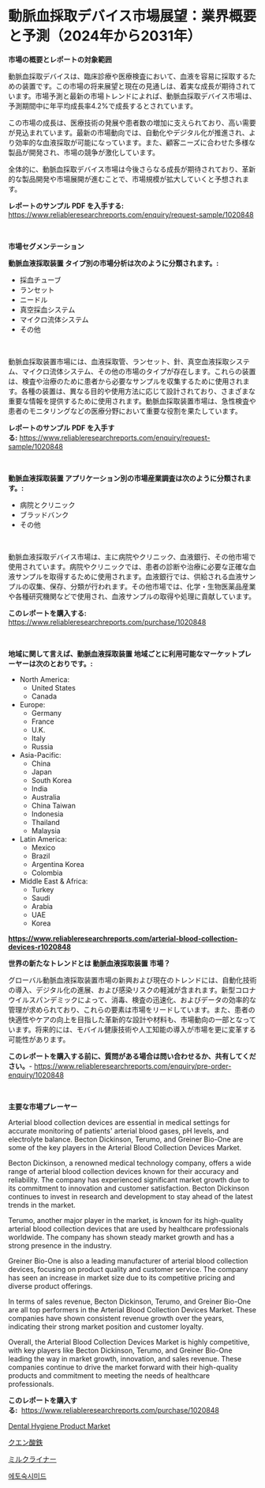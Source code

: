 <p><h1>動脈血採取デバイス市場展望：業界概要と予測（2024年から2031年）</h1></p><p><strong>市場の概要とレポートの対象範囲</strong></p>
<p><p>動脈血採取デバイスは、臨床診療や医療検査において、血液を容易に採取するための装置です。この市場の将来展望と現在の見通しは、着実な成長が期待されています。市場予測と最新の市場トレンドによれば、動脈血採取デバイス市場は、予測期間中に年平均成長率4.2%で成長するとされています。</p><p>この市場の成長は、医療技術の発展や患者数の増加に支えられており、高い需要が見込まれています。最新の市場動向では、自動化やデジタル化が推進され、より効率的な血液採取が可能になっています。また、顧客ニーズに合わせた多様な製品が開発され、市場の競争が激化しています。</p><p>全体的に、動脈血採取デバイス市場は今後さらなる成長が期待されており、革新的な製品開発や市場展開が進むことで、市場規模が拡大していくと予想されます。</p></p>
<p><strong>レポートのサンプル PDF を入手する:</strong> <a href="https://www.reliableresearchreports.com/enquiry/request-sample/1020848">https://www.reliableresearchreports.com/enquiry/request-sample/1020848</a></p>
<p>&nbsp;</p>
<p><strong>市場セグメンテーション</strong></p>
<p><strong>動脈血液採取装置 タイプ別の市場分析は次のように分類されます。:</strong></p>
<p><ul><li>採血チューブ</li><li>ランセット</li><li>ニードル</li><li>真空採血システム</li><li>マイクロ流体システム</li><li>その他</li></ul></p>
<p>&nbsp;</p>
<p><p>動脈血採取装置市場には、血液採取管、ランセット、針、真空血液採取システム、マイクロ流体システム、その他の市場のタイプが存在します。これらの装置は、検査や治療のために患者から必要なサンプルを収集するために使用されます。各種の装置は、異なる目的や使用方法に応じて設計されており、さまざまな重要な情報を提供するために使用されます。動脈血採取装置市場は、急性検査や患者のモニタリングなどの医療分野において重要な役割を果たしています。</p></p>
<p><strong>レポートのサンプル PDF を入手する:</strong>&nbsp;<a href="https://www.reliableresearchreports.com/enquiry/request-sample/1020848">https://www.reliableresearchreports.com/enquiry/request-sample/1020848</a></p>
<p>&nbsp;</p>
<p><strong> 動脈血液採取装置 アプリケーション別の市場産業調査は次のように分類されます。:</strong></p>
<p><ul><li>病院とクリニック</li><li>ブラッドバンク</li><li>その他</li></ul></p>
<p>&nbsp;</p>
<p><p>動脈血液採取デバイス市場は、主に病院やクリニック、血液銀行、その他市場で使用されています。病院やクリニックでは、患者の診断や治療に必要な正確な血液サンプルを取得するために使用されます。血液銀行では、供給される血液サンプルの収集、保存、分類が行われます。その他市場では、化学・生物医薬品産業や各種研究機関などで使用され、血液サンプルの取得や処理に貢献しています。</p></p>
<p><strong>このレポートを購入する:</strong>&nbsp; <a href="https://www.reliableresearchreports.com/purchase/1020848">https://www.reliableresearchreports.com/purchase/1020848</a></p>
<p>&nbsp;</p>
<p><strong>地域に関して言えば、動脈血液採取装置 地域ごとに利用可能なマーケットプレーヤーは次のとおりです。:</strong></p>
<p><ul>
    <li>
        North America:
        <ul>
            <li>United States</li>
            <li>Canada</li>
        </ul>
    </li>
    <li>
        Europe:
        <ul>
            <li>Germany</li>
            <li>France</li>
            <li>U.K.</li>
            <li>Italy</li>
            <li>Russia</li>
        </ul>
    </li>
    <li>
        Asia-Pacific:
        <ul>
            <li>China</li>
            <li>Japan</li>
            <li>South Korea</li>
            <li>India</li>
            <li>Australia</li>
            <li>China Taiwan</li>
            <li>Indonesia</li>
            <li>Thailand</li>
            <li>Malaysia</li>
        </ul>
    </li>
    <li>
        Latin America:
        <ul>
            <li>Mexico</li>
            <li>Brazil</li>
            <li>Argentina Korea</li>
            <li>Colombia</li>
        </ul>
    </li>
    <li>
        Middle East & Africa:
        <ul>
            <li>Turkey</li>
            <li>Saudi</li>
            <li>Arabia</li>
            <li>UAE</li>
            <li>Korea</li>
        </ul>
    </li>
    </ul></p>
<p><strong><a href="https://www.reliableresearchreports.com/arterial-blood-collection-devices-r1020848">https://www.reliableresearchreports.com/arterial-blood-collection-devices-r1020848</a></strong>&nbsp;</p>
<p><strong>世界の新たなトレンドとは 動脈血液採取装置 市場？</strong></p>
<p><p>グローバル動脈血液採取装置市場の新興および現在のトレンドには、自動化技術の導入、デジタル化の進展、および感染リスクの軽減が含まれます。新型コロナウイルスパンデミックによって、消毒、検査の迅速化、およびデータの効率的な管理が求められており、これらの要素は市場をリードしています。また、患者の快適性やケアの向上を目指した革新的な設計や材料も、市場動向の一部となっています。将来的には、モバイル健康技術や人工知能の導入が市場を更に変革する可能性があります。</p></p>
<p><strong>このレポートを購入する前に、質問がある場合は問い合わせるか、共有してください。</strong>- <a href="https://www.reliableresearchreports.com/enquiry/pre-order-enquiry/1020848">https://www.reliableresearchreports.com/enquiry/pre-order-enquiry/1020848</a></p>
<p>&nbsp;</p>
<p><strong>主要な市場プレーヤー</strong></p>
<p><p>Arterial blood collection devices are essential in medical settings for accurate monitoring of patients' arterial blood gases, pH levels, and electrolyte balance. Becton Dickinson, Terumo, and Greiner Bio-One are some of the key players in the Arterial Blood Collection Devices Market.</p><p>Becton Dickinson, a renowned medical technology company, offers a wide range of arterial blood collection devices known for their accuracy and reliability. The company has experienced significant market growth due to its commitment to innovation and customer satisfaction. Becton Dickinson continues to invest in research and development to stay ahead of the latest trends in the market.</p><p>Terumo, another major player in the market, is known for its high-quality arterial blood collection devices that are used by healthcare professionals worldwide. The company has shown steady market growth and has a strong presence in the industry.</p><p>Greiner Bio-One is also a leading manufacturer of arterial blood collection devices, focusing on product quality and customer service. The company has seen an increase in market size due to its competitive pricing and diverse product offerings.</p><p>In terms of sales revenue, Becton Dickinson, Terumo, and Greiner Bio-One are all top performers in the Arterial Blood Collection Devices Market. These companies have shown consistent revenue growth over the years, indicating their strong market position and customer loyalty.</p><p>Overall, the Arterial Blood Collection Devices Market is highly competitive, with key players like Becton Dickinson, Terumo, and Greiner Bio-One leading the way in market growth, innovation, and sales revenue. These companies continue to drive the market forward with their high-quality products and commitment to meeting the needs of healthcare professionals.</p></p>
<p><strong>このレポートを購入する:</strong>&nbsp;&nbsp;<a href="https://www.reliableresearchreports.com/purchase/1020848">https://www.reliableresearchreports.com/purchase/1020848</a></p>
<p><p><a href="https://github.com/YashRP12/Market-Research-Report-List-4/blob/main/dental-hygiene-product-market.md">Dental Hygiene Product Market</a></p><p><a href="https://medium.com/@jonathanstephens626/%E3%83%95%E3%82%A7%E3%83%AA%E3%83%83%E3%82%AF%E3%82%B7%E3%83%88%E3%83%AC%E3%83%BC%E3%83%88%E5%B8%82%E5%A0%B4%E8%A6%8F%E6%A8%A1%E3%81%A8%E5%B8%82%E5%A0%B4%E5%8B%95%E5%90%91-%E5%AE%8C%E5%85%A8%E3%81%AA%E6%A5%AD%E7%95%8C%E6%A6%82%E8%A6%81-2024%E5%B9%B4%E3%81%8B%E3%82%892031%E5%B9%B4%E3%81%BE%E3%81%A7-0073a4e400ad">クエン酸鉄</a></p><p><a href="https://medium.com/@brendancole1992/%E3%83%9F%E3%83%AB%E3%82%AD%E3%83%B3%E3%82%B0%E3%83%A9%E3%82%A4%E3%83%8A%E3%83%BC%E3%83%9E%E3%83%BC%E3%82%B1%E3%83%83%E3%83%88-%E7%A8%AE%E9%A1%9E-%E3%82%A2%E3%83%97%E3%83%AA%E3%82%B1%E3%83%BC%E3%82%B7%E3%83%A7%E3%83%B3-%E3%81%8A%E3%82%88%E3%81%B3%E5%9C%B0%E7%90%86%E3%81%AB%E3%82%88%E3%82%8B%E5%8C%85%E6%8B%AC%E7%9A%84%E8%A9%95%E4%BE%A1-75143acf58d4">ミルクライナー</a></p><p><a href="https://medium.com/@anitabeatty2023_43986/%EC%97%90%ED%86%A0%EC%88%98%ED%82%A4%EB%AF%B8%EB%93%9C-%EC%8B%9C%EC%9E%A5-%EA%B7%9C%EB%AA%A8-cagr-%ED%8A%B8%EB%A0%8C%EB%93%9C-2024-2030-e647a4b302fa">에토숙시미드</a></p></p>